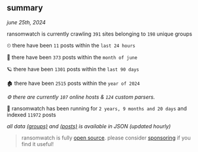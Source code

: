 
## summary
_june 25th, 2024_

ransomwatch is currently crawling `391` sites belonging to `198` unique groups

⏲ there have been `11` posts within the `last 24 hours`

🦈 there have been `373` posts within the `month of june`

🪐 there have been `1301` posts within the `last 90 days`

🏚 there have been `2515` posts within the `year of 2024`

_⚙️ there are currently `107` online hosts & `124` custom parsers._

🦕 ransomwatch has been running for `2 years, 9 months and 20 days` and indexed `11972` posts

_all data  [(groups)](http://ransomwhat.telemetry.ltd/groups) and [(posts)](http://ransomwhat.telemetry.ltd/posts) is available in JSON (updated hourly)_

> ransomwatch is fully [open source](https://github.com/joshhighet/ransomwatch#ransomwatch--). please consider [sponsoring](https://github.com/sponsors/joshhighet) if you find it useful!
